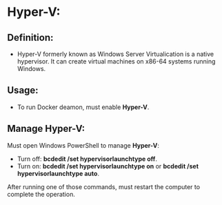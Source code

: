 # Hyper-V: 
## Definition: 
* Hyper-V formerly known as Windows Server Virtualication is a native hypervisor. It can create virtual machines on x86-64 systems running Windows.
## Usage: 
* To run Docker deamon, must enable **Hyper-V**. 
## Manage Hyper-V: 
Must open Windows PowerShell to manage **Hyper-V**: 
* Turn off: **bcdedit /set hypervisorlaunchtype off**. 
* Turn on: **bcdedit /set hypervisorlaunchtype on** or **bcdedit /set hypervisorlaunchtype auto**.

After running one of those commands, must restart the computer to complete the operation. 